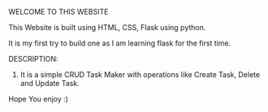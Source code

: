 WELCOME TO THIS WEBSITE

This Website is built using HTML, CSS, Flask using python.

It is my first try to build one as I am learning flask for the first time.

DESCRIPTION:
1. It is a simple CRUD Task Maker with operations like Create Task, Delete and Update Task.

Hope You enjoy :)
